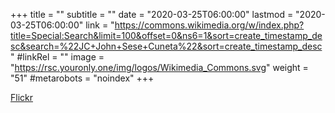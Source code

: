 +++
title = ""
subtitle = ""
date = "2020-03-25T06:00:00"
lastmod = "2020-03-25T06:00:00"
link = "https://commons.wikimedia.org/w/index.php?title=Special:Search&limit=100&offset=0&ns6=1&sort=create_timestamp_desc&search=%22JC+John+Sese+Cuneta%22&sort=create_timestamp_desc"
#linkRel = ""
image = "https://rsc.youronly.one/img/logos/Wikimedia_Commons.svg"
weight = "51"
#metarobots = "noindex"
+++

<a href="https://commons.wikimedia.org/w/index.php?title=Special:Search&limit=100&offset=0&ns6=1&sort=create_timestamp_desc&search=%22JC+John+Sese+Cuneta%22&sort=create_timestamp_desc" rel="me noopener external nofollow" referrerpolicy="strict-origin-when-cross-origin">Flickr</a>
